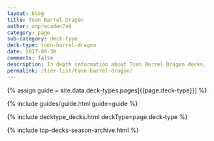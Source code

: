 ```yaml
---
layout: blog
title: Toon Barrel Dragon
author: unpreceden7ed
category: page
sub-category: deck-type
deck-type: toon-barrel-dragon
date: 2017-09-30
comments: false
description: In depth information about Toon Barrel Dragon decks.
permalink: /tier-list/toon-barrel-dragon/
---
```


{% assign guide = site.data.deck-types.pages[{{page.deck-type}}] %}

{% include guides/guide.html guide=guide %}

{% include decktype_decks.html deckType=page.deck-type %}

{% include top-decks-season-archive.html %}